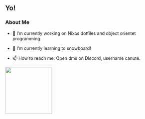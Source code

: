 ## Yo!

### About Me




- 🔭 I’m currently working on Nixos dotfiles and object orientet programming
- 🌱 I’m currently learning to snowboard!


- 📫 How to reach me: Open dms on Discord, username canute.



<a href="https://github.com/anuraghazra/convoychat">
  <img height=150 align="center" src="https://github-readme-stats.vercel.app/api/top-langs/?username=KnutHoltet&layout=compact" />
</a>
